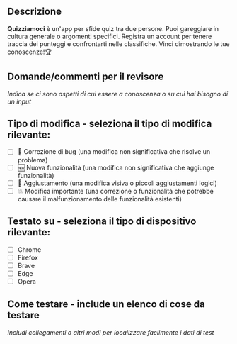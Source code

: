 <!-- @format -->

## Descrizione

**Quizziamoci** è un'app per sfide quiz tra due persone. Puoi gareggiare in cultura generale o argomenti specifici. Registra un account per tenere traccia dei punteggi e confrontarti nelle classifiche. Vinci dimostrando le tue conoscenze!🏆

## Domande/commenti per il revisore

_Indica se ci sono aspetti di cui essere a conoscenza o su cui hai bisogno di un input_

## Tipo di modifica - seleziona il tipo di modifica rilevante:

- [ ] 🐛 Correzione di bug (una modifica non significativa che risolve un problema)
- [ ] 🆕 Nuova funzionalità (una modifica non significativa che aggiunge funzionalità)
- [ ] 💄 Aggiustamento (una modifica visiva o piccoli aggiustamenti logici)
- [ ] 💥 Modifica importante (una correzione o funzionalità che potrebbe causare il malfunzionamento delle funzionalità esistenti)

## Testato su - seleziona il tipo di dispositivo rilevante:

- [ ] Chrome
- [ ] Firefox
- [ ] Brave
- [ ] Edge
- [ ] Opera

## Come testare - include un elenco di cose da testare

_Includi collegamenti o altri modi per localizzare facilmente i dati di test_
